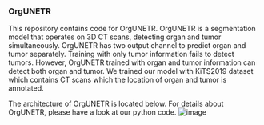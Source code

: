 ### OrgUNETR

This repository contains code for OrgUNETR.
OrgUNETR is a segmentation model that operates on 3D CT scans, detecting organ and tumor simultaneously. OrgUNETR has two output channel to predict organ and tumor separately. Training with only tumor information fails to detect tumors. However, OrgUNETR trained with organ and tumor information can detect both organ and tumor. We trained our model with KiTS2019 dataset which contains CT scans which the location of organ and tumor is annotated. 

The architecture of OrgUNETR is located below. For details about OrgUNETR, please have a look at our python code.
![image](https://github.com/ChoiSanghyukRoy/OrgUNETR/assets/148459212/5feba058-530e-4c0e-918b-f18cb9dcd762)
